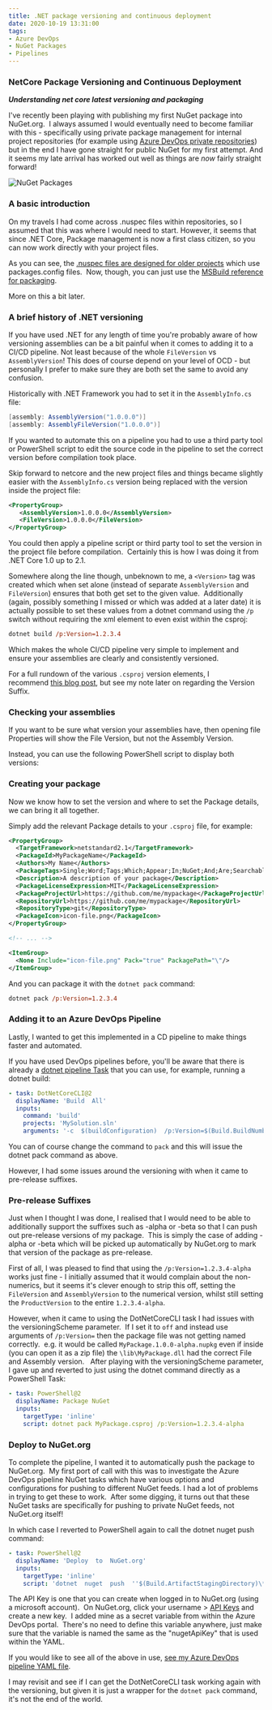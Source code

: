 ```yaml
---
title: .NET package versioning and continuous deployment
date: 2020-10-19 13:31:00
tags:
- Azure DevOps
- NuGet Packages
- Pipelines
---
```

### NetCore Package Versioning and Continuous Deployment

***Understanding net core latest versioning and packaging*** 

I've recently been playing with publishing my first NuGet package into NuGet.org.  I always assumed I would eventually need to become familiar with this - specifically using private package management for internal project repositories (for example using [Azure DevOps private repositories](https://docs.microsoft.com/en-us/azure/devops/artifacts/get-started-nuget?view=azure-devops)) but in the end I have gone straight for public NuGet for my first attempt. And it seems my late arrival has worked out well as things are _now_ fairly straight forward!

![NuGet Packages](cartons.png "Source: digital designer https://pixabay.com/users/dapple-designers-7874104/")

### A basic introduction

On my travels I had come across .nuspec files within repositories, so I assumed that this was where I would need to start. However, it seems that since .NET Core, Package management is now a first class citizen, so you can now work directly with your project files.

As you can see, the [.nuspec files are designed for older projects](https://docs.microsoft.com/en-us/nuget/reference/nuspec#project-type-compatibility) which use packages.config files.  Now, though, you can just use the [MSBuild reference for packaging](https://docs.microsoft.com/en-us/nuget/reference/msbuild-targets#pack-target).

More on this a bit later.

### A brief history of .NET versioning

If you have used .NET for any length of time you're probably aware of how versioning assemblies can be a bit painful when it comes to adding it to a CI/CD pipeline. Not least because of the whole `FileVersion` vs `AssemblyVersion`! This does of course depend on your level of OCD - but personally I prefer to make sure they are both set the same to avoid any confusion.

Historically with .NET Framework you had to set it in the `AssemblyInfo.cs` file:

```csharp
[assembly: AssemblyVersion("1.0.0.0")]
[assembly: AssemblyFileVersion("1.0.0.0")]
```

If you wanted to automate this on a pipeline you had to use a third party tool or PowerShell script to edit the source code in the pipeline to set the correct version before compilation took place.

Skip forward to netcore and the new project files and things became slightly easier with the `AssemblyInfo.cs` version being replaced with the version inside the project file:

```xml
<PropertyGroup>
   <AssemblyVersion>1.0.0.0</AssemblyVersion>
   <FileVersion>1.0.0.0</FileVersion>
</PropertyGroup>
```

You could then apply a pipeline script or third party tool to set the version in the project file before compilation.  Certainly this is how I was doing it from .NET Core 1.0 up to 2.1.

Somewhere along the line though, unbeknown to me, a `<Version>` tag was created which when set alone (instead of separate `AssemblyVersion` and `FileVersion`) ensures that both get set to the given value.  Additionally (again, possibly something I missed or which was added at a later date) it is actually possible to set these values from a dotnet command using the `/p` switch without requiring the xml element to even exist within the csproj:

```ps
dotnet build /p:Version=1.2.3.4
```

Which makes the whole CI/CD pipeline very simple to implement and ensure your assemblies are clearly and consistently versioned.

For a full rundown of the various `.csproj` version elements, I recommend [this blog post](https://andrewlock.net/version-vs-versionsuffix-vs-packageversion-what-do-they-all-mean/), but see my note later on regarding the Version Suffix.

### Checking your assemblies

If you want to be sure what version your assemblies have, then opening file Properties will show the File Version, but not the Assembly Version. 

Instead, you can use the following PowerShell script to display both versions:

<script src="https://gist.github.com/oatsoda/5f1e7f7e5388810a78905f45007797b9.js"></script>

### Creating your package

Now we know how to set the version and where to set the Package details, we can bring it all together.

Simply add the relevant Package details to your `.csproj` file, for example:

```xml
<PropertyGroup>
  <TargetFramework>netstandard2.1</TargetFramework>
  <PackageId>MyPackageName</PackageId>
  <Authors>My Name</Authors>
  <PackageTags>Single;Word;Tags;Which;Appear;In;NuGet;And;Are;Searchable</PackageTags>
  <Description>A description of your package</Description>
  <PackageLicenseExpression>MIT</PackageLicenseExpression>
  <PackageProjectUrl>https://github.com/me/mypackage</PackageProjectUrl>
  <RepositoryUrl>https://github.com/me/mypackage</RepositoryUrl>
  <RepositoryType>git</RepositoryType>
  <PackageIcon>icon-file.png</PackageIcon>
</PropertyGroup>

<!-- ... -->

<ItemGroup>
  <None Include="icon-file.png" Pack="true" PackagePath="\"/>
</ItemGroup>
```

And you can package it with the `dotnet pack` command:

```ps
dotnet pack /p:Version=1.2.3.4
```

### Adding it to an Azure DevOps Pipeline

Lastly, I wanted to get this implemented in a CD pipeline to make things faster and automated. 

If you have used DevOps pipelines before, you'll be aware that there is already a [dotnet pipeline Task](https://docs.microsoft.com/en-us/azure/devops/pipelines/tasks/build/dotnet-core-cli?view=azure-devops) that you can use, for example, running a dotnet build:

```yml
- task: DotNetCoreCLI@2
  displayName: 'Build  All'
  inputs:
    command: 'build'
    projects: 'MySolution.sln'
    arguments: '-c  $(buildConfiguration)  /p:Version=$(Build.BuildNumber)'
```

You can of course change the command to `pack` and this will issue the dotnet pack command as above.

However, I had some issues around the versioning with when it came to pre-release suffixes.

### Pre-release Suffixes

Just when I thought I was done, I realised that I would need to be able to additionally support the suffixes such as -alpha or -beta so that I can push out pre-release versions of my package.  This is simply the case of adding -alpha or -beta which will be picked up automatically by NuGet.org to mark that version of the package as pre-release.

First of all, I was pleased to find that using the `/p:Version=1.2.3.4-alpha` works just fine - I initially assumed that it would complain about the non-numerics, but it seems it's clever enough to strip this off, setting the `FileVersion` and `AssemblyVersion` to the numerical version, whilst still setting the `ProductVersion` to the entire `1.2.3.4-alpha`.

However, when it came to using the DotNetCoreCLI task I had issues with the versioningScheme parameter.  If I set it to `off` and instead use arguments of `/p:Version=` then the package file was not getting named correctly.  e.g. it would be called `MyPackage.1.0.0-alpha.nupkg` even if inside (you can open it as a zip file) the `\lib\MyPackage.dll` had the correct File and Assembly version.   After playing with the versioningScheme parameter, I gave up and reverted to just using the dotnet command directly as a PowerShell Task:

```yml
- task: PowerShell@2
  displayName: Package NuGet
  inputs:
    targetType: 'inline'
    script: dotnet pack MyPackage.csproj /p:Version=1.2.3.4-alpha
```

### Deploy to NuGet.org

To complete the pipeline, I wanted it to automatically push the package to NuGet.org.  My first port of call with this was to investigate the Azure DevOps pipeline NuGet tasks which have various options and configurations for pushing to different NuGet feeds. I had a lot of problems in trying to get these to work.  After some digging, it turns out that these NuGet tasks are specifically for pushing to private NuGet feeds, not NuGet.org itself!

In which case I reverted to PowerShell again to call the dotnet nuget push command:

```yml
- task: PowerShell@2
  displayName: 'Deploy  to  NuGet.org'
  inputs:
    targetType: 'inline'
    script: 'dotnet  nuget  push  ''$(Build.ArtifactStagingDirectory)\*.nupkg''  --api-key  $(nugetApiKey)  --source  ''https://api.nuget.org/v3/index.json'''
```

The API Key is one that you can create when logged in to NuGet.org (using a microsoft account).  On NuGet.org, click your username > [API Keys](https://www.nuget.org/account/apikeys) and create a new key.  I added mine as a secret variable from within the Azure DevOps portal.  There's no need to define this variable anywhere, just make sure that the variable is named the same as the "nugetApiKey" that is used within the YAML.

If you would like to see all of the above in use, [see my Azure DevOps pipeline YAML file](https://github.com/oatsoda/TeePee/blob/main/Full.yml).

I may revisit and see if I can get the DotNetCoreCLI task working again with the versioning, but given it is just a wrapper for the `dotnet pack` command, it's not the end of the world.